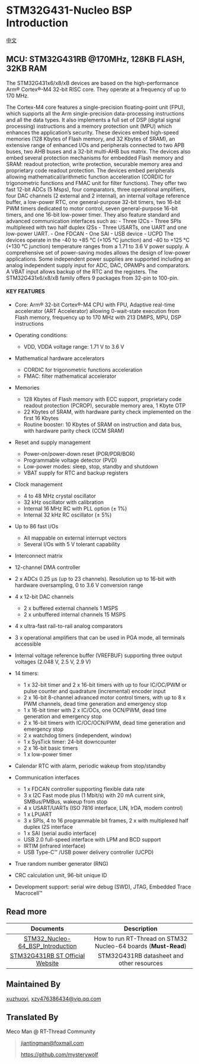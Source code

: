 # STM32G431-Nucleo BSP Introduction

[中文](README_zh.md) 

## MCU: STM32G431RB @170MHz, 128KB FLASH,  32KB RAM

The STM32G431x6/x8/xB devices are based on the high-performance Arm® Cortex®-M4 32-bit RISC core. They operate at a frequency of up to 170 MHz.

The Cortex-M4 core features a single-precision floating-point unit (FPU), which supports all the Arm single-precision data-processing instructions and all the data types. It also implements a full set of DSP (digital signal processing) instructions and a memory protection unit (MPU) which enhances the application’s security.
These devices embed high-speed memories (128 Kbytes of Flash memory, and 32 Kbytes of SRAM), an extensive range of enhanced I/Os and peripherals connected to two APB buses, two AHB buses and a 32-bit multi-AHB bus matrix.
The devices also embed several protection mechanisms for embedded Flash memory and SRAM: readout protection, write protection, securable memory area and proprietary code readout protection.
The devices embed peripherals allowing mathematical/arithmetic function acceleration (CORDIC for trigonometric functions and FMAC unit for filter functions).
They offer two fast 12-bit ADCs (5 Msps), four comparators, three operational amplifiers, four DAC channels (2 external and 2 internal), an internal voltage reference buffer, a low-power RTC, one general-purpose 32-bit timers, two 16-bit PWM timers dedicated to motor control, seven general-purpose 16-bit timers, and one 16-bit low-power timer.
They also feature standard and advanced communication interfaces such as:
\- Three I2Cs
\- Three SPIs multiplexed with two half duplex I2Ss
\- Three USARTs, one UART and one low-power UART.
\- One FDCAN
\- One SAI
\- USB device
\- UCPD
The devices operate in the -40 to +85 °C (+105 °C junction) and -40 to +125 °C (+130 °C junction) temperature ranges from a 1.71 to 3.6 V power supply. A comprehensive set of power-saving modes allows the design of low-power applications.
Some independent power supplies are supported including an analog independent supply input for ADC, DAC, OPAMPs and comparators. A VBAT input allows backup of the RTC and the registers.
The STM32G431x6/x8/xB family offers 9 packages from 32-pin to 100-pin.

#### KEY FEATURES

- Core: Arm® 32-bit Cortex®-M4 CPU with FPU, Adaptive real-time accelerator (ART Accelerator) allowing 0-wait-state execution from Flash memory, frequency up to 170 MHz with 213 DMIPS, MPU, DSP instructions
- Operating conditions:
  - VDD, VDDA voltage range: 1.71 V to 3.6 V
- Mathematical hardware accelerators
  - CORDIC for trigonometric functions acceleration
  - FMAC: filter mathematical accelerator
- Memories
  - 128 Kbytes of Flash memory with ECC support, proprietary code readout protection (PCROP), securable memory area, 1 Kbyte OTP
  - 22 Kbytes of SRAM, with hardware parity check implemented on the first 16 Kbytes
  - Routine booster: 10 Kbytes of SRAM on instruction and data bus, with hardware parity check (CCM SRAM)
- Reset and supply management
  - Power-on/power-down reset (POR/PDR/BOR)
  - Programmable voltage detector (PVD)
  - Low-power modes: sleep, stop, standby and shutdown
  - VBAT supply for RTC and backup registers
- Clock management
  - 4 to 48 MHz crystal oscillator
  - 32 kHz oscillator with calibration
  - Internal 16 MHz RC with PLL option (± 1%)
  - Internal 32 kHz RC oscillator (± 5%)
- Up to 86 fast I/Os
  - All mappable on external interrupt vectors
  - Several I/Os with 5 V tolerant capability
- Interconnect matrix
- 12-channel DMA controller
- 2 x ADCs 0.25 µs (up to 23 channels). Resolution up to 16-bit with hardware oversampling, 0 to 3.6 V conversion range

- 4 x 12-bit DAC channels
  - 2 x buffered external channels 1 MSPS
  - 2 x unbuffered internal channels 15 MSPS
- 4 x ultra-fast rail-to-rail analog comparators
- 3 x operational amplifiers that can be used in PGA mode, all terminals accessible
- Internal voltage reference buffer (VREFBUF) supporting three output voltages (2.048 V, 2.5 V, 2.9 V)
- 14 timers:
  - 1 x 32-bit timer and 2 x 16-bit timers with up to four IC/OC/PWM or pulse counter and quadrature (incremental) encoder input
  - 2 x 16-bit 8-channel advanced motor control timers, with up to 8 x PWM channels, dead time generation and emergency stop
  - 1 x 16-bit timer with 2 x IC/OCs, one OCN/PWM, dead time generation and emergency stop
  - 2 x 16-bit timers with IC/OC/OCN/PWM, dead time generation and emergency stop
  - 2 x watchdog timers (independent, window)
  - 1 x SysTick timer: 24-bit downcounter
  - 2 x 16-bit basic timers
  - 1 x low-power timer
- Calendar RTC with alarm, periodic wakeup from stop/standby
- Communication interfaces
  - 1 x FDCAN controller supporting flexible data rate
  - 3 x I2C Fast mode plus (1 Mbit/s) with 20 mA current sink, SMBus/PMBus, wakeup from stop
  - 4 x USART/UARTs (ISO 7816 interface, LIN, IrDA, modem control)
  - 1 x LPUART
  - 3 x SPIs, 4 to 16 programmable bit frames, 2 x with multiplexed half duplex I2S interface
  - 1 x SAI (serial audio interface)
  - USB 2.0 full-speed interface with LPM and BCD support
  - IRTIM (infrared interface)
  - USB Type-C™ /USB power delivery controller (UCPD)
- True random number generator (RNG)
- CRC calculation unit, 96-bit unique ID
- Development support: serial wire debug (SWD), JTAG, Embedded Trace Macrocell™



## Read more

|                          Documents                           |                         Description                          |
| :----------------------------------------------------------: | :----------------------------------------------------------: |
| [STM32_Nucleo-64_BSP_Introduction](../docs/en/STM32_Nucleo-64_BSP_Introduction.md) | How to run RT-Thread on STM32 Nucleo-64 boards (**Must-Read**) |
| [STM32G431RB ST Official Website](https://www.st.com/en/microcontrollers-microprocessors/stm32g431rb.html#documentation) |          STM32G431RB datasheet and other resources           |



## Maintained By

[xuzhuoyi](https://github.com/xuzhuoyi), <xzy476386434@vip.qq.com>



## Translated By

Meco Man @ RT-Thread Community

> jiantingman@foxmail.com 
>
> https://github.com/mysterywolf